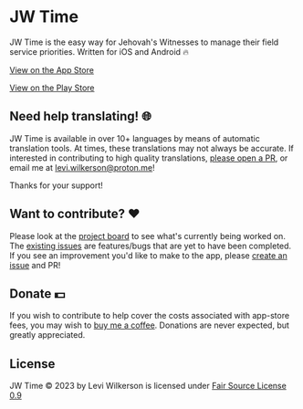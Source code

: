 # JW Time

JW Time is the easy way for Jehovah's Witnesses to manage their field service priorities. Written for iOS and Android 🔥

[View on the App Store](https://apps.apple.com/us/app/jw-time/id6469723047)

[View on the Play Store](https://play.google.com/store/apps/details?id=com.leviwilkerson.jwtime)

## Need help translating! 🌐

JW Time is available in over 10+ languages by means of automatic translation tools. At times, these translations may not always be accurate. If interested in contributing to high quality translations, [please open a PR](https://docs.github.com/en/pull-requests/collaborating-with-pull-requests), or email me at levi.wilkerson@proton.me!

Thanks for your support!

## Want to contribute? ❤️

Please look at the [project board](https://github.com/users/leviFrosty/projects/2) to see what's currently being worked on. The [existing issues](https://github.com/leviFrosty/JW-Time/issues) are features/bugs that are yet to have been completed. If you see an improvement you'd like to make to the app, please [create an issue](https://github.com/leviFrosty/JW-Time/issues/new) and PR!

## Donate 💵

If you wish to contribute to help cover the costs associated with app-store fees, you may wish to [buy me a coffee](https://www.buymeacoffee.com/leviwilkerson). Donations are never expected, but greatly appreciated.

## License

JW Time © 2023 by Levi Wilkerson is licensed under [Fair Source License 0.9](./LICENSE)
